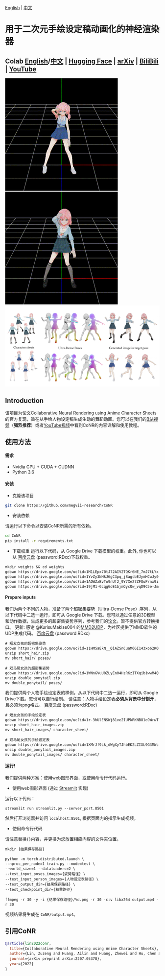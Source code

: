 [English](https://github.com/megvii-research/CoNR/blob/main/README.md) | [中文](https://github.com/megvii-research/CoNR/blob/main/README_chinese.md)
# 用于二次元手绘设定稿动画化的神经渲染器


## Colab [English](https://colab.research.google.com/github/megvii-research/CoNR/blob/main/notebooks/conr.ipynb)/[中文](https://colab.research.google.com/github/megvii-research/CoNR/blob/main/notebooks/conr_chinese.ipynb) | [Hugging Face](https://huggingface.co/spaces/nev/CoNR) | [arXiv](https://arxiv.org/abs/2207.05378) | [BiliBili](https://www.bilibili.com/video/BV19V4y1x7bJ/) | [YouTube](https://youtu.be/Z4HXWBF7mLI)

![image](images/1.gif) ![image](images/2.gif)
![image](images/MAIN.png)

## Introduction

该项目为论文[Collaborative Neural Rendering using Anime Character Sheets](https://arxiv.org/abs/2207.05378)的官方复现，旨在从手绘人物设定稿生成生动的舞蹈动画。您可以在我们的[B站视频](https://www.bilibili.com/video/BV19V4y1x7bJ/)（**强烈推荐**）或者[YouTube视频](https://youtu.be/Z4HXWBF7mLI)中看到CoNR的内容详解和使用教程。

## 使用方法

#### 需求

* Nvidia GPU + CUDA + CUDNN
* Python 3.6

#### 安装

* 克隆该项目

```bash
git clone https://github.com/megvii-research/CoNR
```

* 安装依赖

请运行以下命令以安装CoNR所需的所有依赖。

```bash
cd CoNR
pip install -r requirements.txt
```

* 下载权重
运行以下代码，从 Google Drive 下载模型的权重。此外, 你也可以从 [百度云盘](https://pan.baidu.com/s/1U11iIk-DiJodgCveSzB6ig?pwd=RDxc) (password:RDxc)下载权重。

```
mkdir weights && cd weights
gdown https://drive.google.com/uc?id=1M1LEpx70tJ72AIV2TQKr6NE_7mJ7tLYx
gdown https://drive.google.com/uc?id=1YvZy3NHkJ6gC3pq_j8agcbEJymHCwJy0
gdown https://drive.google.com/uc?id=1AOWZxBvTo9nUf2_9Y7Xe27ZFQuPrnx9i
gdown https://drive.google.com/uc?id=19jM1-GcqgGoE1bjmQycQw_vqD9C5e-Jm
```

#### Prepare inputs
我们为两个不同的人物，准备了两个超密集姿势（Ultra-Dense Pose）序列，从以下代码中二选一运行，即可从 Google Drive 下载。您可以通过任意的3D模型和动作数据，生成更多的超密集姿势序列，参考我们的[论文](https://arxiv.org/abs/2207.05378)。暂不提供官方转换接口。
更新: 感谢 @KurisuMakise004 的[MMD2UDP](https://github.com/KurisuMakise004/MMD2UDP)，为社区提供了MMD软件的UDP生成代码。
[百度云盘](https://pan.baidu.com/s/1hWvz4iQXnVTaTSb6vu1NBg?pwd=RDxc) (password:RDxc) 

```
# 短发女孩的超密集姿势
gdown https://drive.google.com/uc?id=11HMSaEkN__QiAZSnCuaM6GI143xo62KO
unzip short_hair.zip
mv short_hair/ poses/

# 双马尾女孩的超密集姿势
gdown https://drive.google.com/uc?id=1WNnGVuU0ZLyEn04HzRKzITXqib1wwM4Q
unzip double_ponytail.zip
mv double_ponytail/ poses/
```

我们提供两个人物手绘设定表的样例，从以下代码中二选一运行，即可从 Google Drive下载。您也可以自行绘制。
请注意：人物手绘设定表**必须从背景中分割开**，且必须为png格式。
[百度云盘](https://pan.baidu.com/s/1shpP90GOMeHke7MuT0-Txw?pwd=RDxc) (password:RDxc) 

```
# 短发女孩的手绘设定表
gdown https://drive.google.com/uc?id=1r-3hUlENSWj81ve2IUPkRKNB81o9WrwT
unzip short_hair_images.zip
mv short_hair_images/ character_sheet/

# 双马尾女孩的手绘设定表
gdown https://drive.google.com/uc?id=1XMrJf9Lk_dWgXyTJhbEK2LZIXL9G3MWc
unzip double_ponytail_images.zip
mv double_ponytail_images/ character_sheet/
```

#### 运行!
我们提供两种方案：使用web图形界面，或使用命令行代码运行。

* 使用web图形界面 (通过 [Streamlit](https://streamlit.io/) 实现)

运行以下代码：

```
streamlit run streamlit.py --server_port.8501
```

然后打开浏览器并访问 `localhost:8501`, 根据页面内的指示生成视频。

* 使用命令行代码

请注意替换`{}`内容，并更换为您放置相应内容的文件夹位置。

```
mkdir {结果保存路径}

python -m torch.distributed.launch \
--nproc_per_node=1 train.py --mode=test \
--world_size=1 --dataloaders=2 \
--test_input_poses_images={姿势路径} \
--test_input_person_images={人物设定表路径} \
--test_output_dir={结果保存路径} \
--test_checkpoint_dir={权重路径}

ffmpeg -r 30 -y -i {结果保存路径}/%d.png -r 30 -c:v libx264 output.mp4 -r 30
```

视频结果将生成在 `CoNR/output.mp4`。

## 引用CoNR
```bibtex
@article{lin2022conr,
  title={Collaborative Neural Rendering using Anime Character Sheets},
  author={Lin, Zuzeng and Huang, Ailin and Huang, Zhewei and Hu, Chen and Zhou, Shuchang},
  journal={arXiv preprint arXiv:2207.05378},
  year={2022}
}
```

